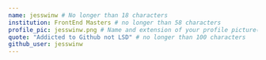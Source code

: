 ```yaml
---
name: jesswinw # No longer than 18 characters
institution: FrontEnd Masters # no longer than 58 characters
profile_pic: jesswinw.png # Name and extension of your profile picture(ex. mona.png)
quote: "Addicted to Github not LSD" # no longer than 100 characters
github_user: jesswinw
---
```

